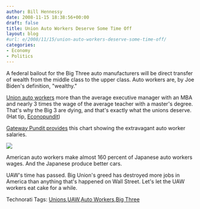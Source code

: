 ```yaml
---
author: Bill Hennessy
date: 2008-11-15 18:38:56+00:00
draft: false
title: Union Auto Workers Deserve Some Time Off
layout: blog
#url: e/2008/11/15/union-auto-workers-deserve-some-time-off/
categories:
- Economy
- Politics
---
```


A federal bailout for the Big Three auto manufacturers will be direct transfer of wealth from the middle class to the upper class. Auto workers are, by Joe Biden's definition, "wealthy."

[Union auto workers](https://mjperry.blogspot.com/2007/07/uaw-pricing-themselves-out-of-market.html) more than the average executive manager with an MBA and nearly 3 times the wage of the average teacher with a master's degree. That's why the Big 3 are dying, and that's exactly what the unions deserve. (Hat tip, [Econopundit](https://econopundit.com/))

[Gateway Pundit provides](https://gatewaypundit.blogspot.com/) this chart showing the extravagant auto worker salaries.

![](https://2.bp.blogspot.com/_L6pDyjqqsvY/SR4kou6b3pI/AAAAAAAAW8M/J2DBGJ7pRo4/s1600/chart.jpg)
 

American auto workers make almost 160 percent of Japanese auto workers wages. And the Japanese produce better cars.

UAW's time has passed. Big Union's greed has destroyed more jobs in America than anything that's happened on Wall Street. Let's let the UAW workers eat cake for a while.

Technorati Tags: [Unions](https://technorati.com/tags/Unions),[UAW](https://technorati.com/tags/UAW),[Auto Workers](https://technorati.com/tags/Auto%20Workers),[Big Three](https://technorati.com/tags/Big%20Three)

